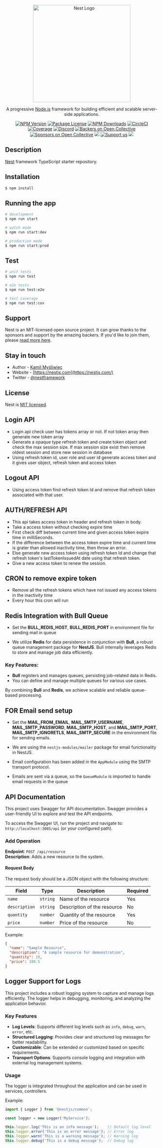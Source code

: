 <p align="center">
  <a href="http://nestjs.com/" target="blank"><img src="https://nestjs.com/img/logo_text.svg" width="320" alt="Nest Logo" /></a>
</p>

[circleci-image]: https://img.shields.io/circleci/build/github/nestjs/nest/master?token=abc123def456
[circleci-url]: https://circleci.com/gh/nestjs/nest

  <p align="center">A progressive <a href="http://nodejs.org" target="_blank">Node.js</a> framework for building efficient and scalable server-side applications.</p>
    <p align="center">
<a href="https://www.npmjs.com/~nestjscore" target="_blank"><img src="https://img.shields.io/npm/v/@nestjs/core.svg" alt="NPM Version" /></a>
<a href="https://www.npmjs.com/~nestjscore" target="_blank"><img src="https://img.shields.io/npm/l/@nestjs/core.svg" alt="Package License" /></a>
<a href="https://www.npmjs.com/~nestjscore" target="_blank"><img src="https://img.shields.io/npm/dm/@nestjs/common.svg" alt="NPM Downloads" /></a>
<a href="https://circleci.com/gh/nestjs/nest" target="_blank"><img src="https://img.shields.io/circleci/build/github/nestjs/nest/master" alt="CircleCI" /></a>
<a href="https://coveralls.io/github/nestjs/nest?branch=master" target="_blank"><img src="https://coveralls.io/repos/github/nestjs/nest/badge.svg?branch=master#9" alt="Coverage" /></a>
<a href="https://discord.gg/G7Qnnhy" target="_blank"><img src="https://img.shields.io/badge/discord-online-brightgreen.svg" alt="Discord"/></a>
<a href="https://opencollective.com/nest#backer" target="_blank"><img src="https://opencollective.com/nest/backers/badge.svg" alt="Backers on Open Collective" /></a>
<a href="https://opencollective.com/nest#sponsor" target="_blank"><img src="https://opencollective.com/nest/sponsors/badge.svg" alt="Sponsors on Open Collective" /></a>
  <a href="https://paypal.me/kamilmysliwiec" target="_blank"><img src="https://img.shields.io/badge/Donate-PayPal-ff3f59.svg"/></a>
    <a href="https://opencollective.com/nest#sponsor"  target="_blank"><img src="https://img.shields.io/badge/Support%20us-Open%20Collective-41B883.svg" alt="Support us"></a>
  <a href="https://twitter.com/nestframework" target="_blank"><img src="https://img.shields.io/twitter/follow/nestframework.svg?style=social&label=Follow"></a>
</p>
  <!--[![Backers on Open Collective](https://opencollective.com/nest/backers/badge.svg)](https://opencollective.com/nest#backer)
  [![Sponsors on Open Collective](https://opencollective.com/nest/sponsors/badge.svg)](https://opencollective.com/nest#sponsor)-->

## Description

[Nest](https://github.com/nestjs/nest) framework TypeScript starter repository.

## Installation

```bash
$ npm install
```

## Running the app

```bash
# development
$ npm run start

# watch mode
$ npm run start:dev

# production mode
$ npm run start:prod
```

## Test

```bash
# unit tests
$ npm run test

# e2e tests
$ npm run test:e2e

# test coverage
$ npm run test:cov
```

## Support

Nest is an MIT-licensed open source project. It can grow thanks to the sponsors and support by the amazing backers. If you'd like to join them, please [read more here](https://docs.nestjs.com/support).

## Stay in touch

- Author - [Kamil Myśliwiec](https://kamilmysliwiec.com)
- Website - [https://nestjs.com](https://nestjs.com/)
- Twitter - [@nestframework](https://twitter.com/nestframework)

## License

Nest is [MIT licensed](LICENSE).

## Login API

- Login api check user has tokens array or not. If not token array then generate new token array
- Generate a opaque type refresh token and create token object and check the max session size. If max session size exist then remove oldest session and store new session in database
- Using refresh token id, user role and user id generate access token and it gives user object, refresh token and access token

## Logout API

- Using access token find refresh token Id and remove that refresh token associated with that user.

## AUTH/REFRESH API

- This api takes access token in header and refresh token in body.
- Take a access token without checking expire time
- First check diff between current time and given access token expire time in milliSeconds.
- If the difference between the access token expire time and current time is grater than allowed inactivity time, then throw an error.
- Else generate new access token using refresh token Id and change that refresh token's lastTokenIssuedAt date using that refresh token.
- Give a new access token to renew the session.

## CRON to remove expire token

- Remove all the refresh tokens which have not issued any access tokens in the inactivity time
- Every hour this cron will run

## Redis Integration with Bull Queue
- Set the **BULL_REDIS_HOST**, **BULL_REDIS_PORT** in environment file for sending mail in queue

- We utilize **Redis** for data persistence in conjunction with **Bull**, a robust queue management package for **NestJS**. Bull internally leverages Redis to store and manage job data efficiently.

### Key Features:
- **Bull** registers and manages queues, persisting job-related data in Redis.
- You can define and manage multiple queues for various use cases.

By combining **Bull** and **Redis**, we achieve scalable and reliable queue-based processing.


## FOR Email send setup

- Set the **MAIL_FROM_EMAIL**, **MAIL_SMTP_USERNAME**, **MAIL_SMTP_PASSWORD**, **MAIL_SMTP_HOST**, and **MAIL_SMTP_PORT**, **MAIL_SMTP_IGNORETLS**, **MAIL_SMTP_SECURE** in the environment file for sending emails.

- We are using the `nestjs-modules/mailer` package for email functionality in NestJS.

- Email configuration has been added in the `AppModule` using the SMTP transport protocol.

- Emails are sent via a queue, so the `QueueModule` is imported to handle email requests in the queue

## API Documentation

This project uses Swagger for API documentation. Swagger provides a user-friendly UI to explore and test the API endpoints.

To access the Swagger UI, run the project and navigate to:  
`http://localhost:3005/api` (or your configured path).

### Add Operation

**Endpoint**: `POST /api/resource`  
**Description**: Adds a new resource to the system.

#### Request Body
The request body should be a JSON object with the following structure:

| Field         | Type       | Description                        | Required |
|---------------|------------|------------------------------------|----------|
| `name`        | `string`   | Name of the resource               | Yes      |
| `description` | `string`   | Description of the resource        | No       |
| `quantity`    | `number`   | Quantity of the resource           | Yes      |
| `price`       | `number`   | Price of the resource              | No       |

Example:

```json
{
  "name": "Sample Resource",
  "description": "A sample resource for demonstration",
  "quantity": 10,
  "price": 100.5
}
```

## Logger Support for Logs

This project includes a robust logging system to capture and manage logs efficiently. The logger helps in debugging, monitoring, and analyzing the application behavior.

### Key Features
- **Log Levels**: Supports different log levels such as `info`, `debug`, `warn`, `error`, etc.
- **Structured Logging**: Provides clear and structured log messages for better readability.
- **Customizable**: Can be extended or customized based on specific requirements.
- **Transport Options**: Supports console logging and integration with external log management systems.

### Usage
The logger is integrated throughout the application and can be used in services, controllers.

Example:
```typescript
import { Logger } from '@nestjs/common';

const logger = new Logger('MyService');

this.logger.log('This is an info message');    // Default log level
this.logger.error('This is an error message'); // Error log
this.logger.warn('This is a warning message'); // Warning log
this.logger.debug('This is a debug message');  // Debug log
```
